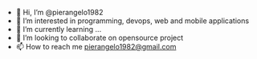- 👋 Hi, I’m @pierangelo1982
- 👀 I’m interested in programming, devops, web and mobile applications
- 🌱 I’m currently learning ...
- 💞️ I’m looking to collaborate on opensource project
- 📫 How to reach me pierangelo1982@gmail.com

<!---
pierangelo1982/pierangelo1982 is a ✨ special ✨ repository because its `README.md` (this file) appears on your GitHub profile.
You can click the Preview link to take a look at your changes.
--->
